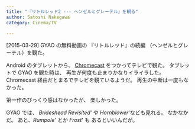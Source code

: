 ```yaml
---
title: "『リトルレッド2 --- ヘンゼルとグレーテル』を観る"
author: Satoshi Nakagawa
category: Cinema/TV

---
```


[2015-03-29]  GYAO の無料動画の
『リトルレッド』の続編
（ヘンゼルとグレーテル）を観た。

 Android のタブレットから、
[Chromecast](http://www.google.com/intl/ja_ALL/chrome/devices/chromecast/?brand=CHMA&utm_souce=google&utm_campaign=ja-ha-apac-jp-bk&utm_medium=cpc&utm_content=standard&utm_term=chromecast) をつかってテレビで観た。
タブレットで GYAO を観た時は、
再生が何度も止まりかなりイライラした。
Chromecast 経由だとまるでテレビを観ているようだ。
再生の中断は一度もなかった。

 第一作のびっくり感はなかったが、
楽しかった。

 GYAO では、
_Brideshead Revisited_' や
_Hornblower_'なども見れる。
なかなかだ。
あと、_Rumpole_' とか _Frost_' も
あるといいんだが。

